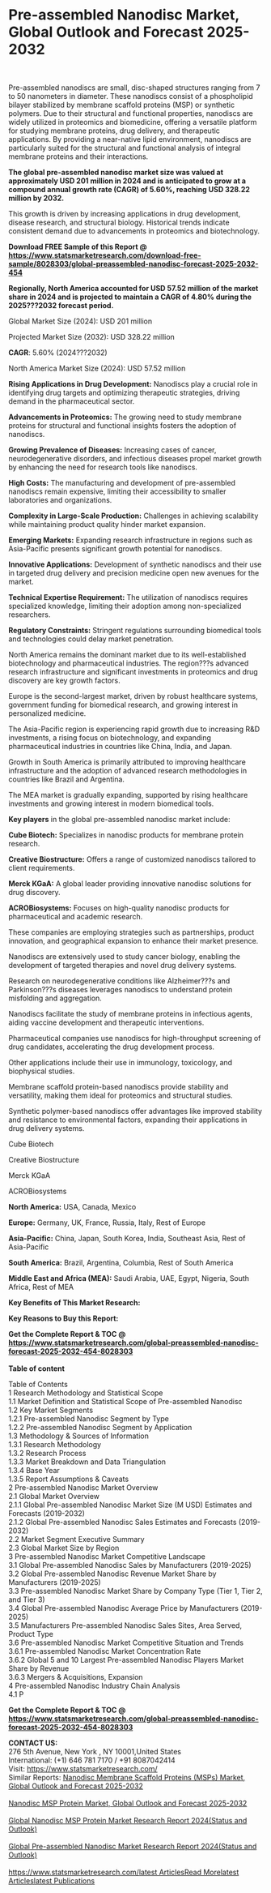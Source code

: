 <h1>Pre-assembled Nanodisc Market, Global Outlook and Forecast 2025-2032</h1><br/><p data-pm-slice="1 1 []">Pre-assembled nanodiscs are small, disc-shaped structures ranging from 7 to 50 nanometers in diameter. These nanodiscs consist of a phospholipid bilayer stabilized by membrane scaffold proteins (MSP) or synthetic polymers. Due to their structural and functional properties, nanodiscs are widely utilized in proteomics and biomedicine, offering a versatile platform for studying membrane proteins, drug delivery, and therapeutic applications. By providing a near-native lipid environment, nanodiscs are particularly suited for the structural and functional analysis of integral membrane proteins and their interactions.</p><p><strong>The global pre-assembled nanodisc market size was valued at approximately USD 201 million in 2024 and is anticipated to grow at a compound annual growth rate (<strong>CAGR</strong>) of 5.60%, reaching USD 328.22 million by 2032. </strong></p><p>This growth is driven by increasing applications in drug development, disease research, and structural biology. Historical trends indicate consistent demand due to advancements in proteomics and biotechnology.</p><p><strong>Download FREE Sample of this Report @ <a href="https://www.statsmarketresearch.com/download-free-sample/8028303/global-preassembled-nanodisc-forecast-2025-2032-454">https://www.statsmarketresearch.com/download-free-sample/8028303/global-preassembled-nanodisc-forecast-2025-2032-454</a></strong></p><p><strong>Regionally, North America accounted for USD 57.52 million of the market share in 2024 and is projected to maintain a <strong>CAGR</strong> of 4.80% during the 2025???2032 forecast period.</strong></p><p>Global Market Size (2024): USD 201 million</p><p>Projected Market Size (2032): USD 328.22 million</p><p><strong>CAGR</strong>: 5.60% (2024???2032)</p><p>North America Market Size (2024): USD 57.52 million</p><p><strong>Rising Applications in Drug Development:</strong> Nanodiscs play a crucial role in identifying drug targets and optimizing therapeutic strategies, driving demand in the pharmaceutical sector.</p><p><strong>Advancements in Proteomics:</strong> The growing need to study membrane proteins for structural and functional insights fosters the adoption of nanodiscs.</p><p><strong>Growing Prevalence of Diseases:</strong> Increasing cases of cancer, neurodegenerative disorders, and infectious diseases propel market growth by enhancing the need for research tools like nanodiscs.</p><p><strong>High Costs:</strong> The manufacturing and development of pre-assembled nanodiscs remain expensive, limiting their accessibility to smaller laboratories and organizations.</p><p><strong>Complexity in Large-Scale Production:</strong> Challenges in achieving scalability while maintaining product quality hinder market expansion.</p><p><strong>Emerging Markets:</strong> Expanding research infrastructure in regions such as Asia-Pacific presents significant growth potential for nanodiscs.</p><p><strong>Innovative Applications:</strong> Development of synthetic nanodiscs and their use in targeted drug delivery and precision medicine open new avenues for the market.</p><p><strong>Technical Expertise Requirement:</strong> The utilization of nanodiscs requires specialized knowledge, limiting their adoption among non-specialized researchers.</p><p><strong>Regulatory Constraints:</strong> Stringent regulations surrounding biomedical tools and technologies could delay market penetration.</p><p>North America remains the dominant market due to its well-established biotechnology and pharmaceutical industries. The region???s advanced research infrastructure and significant investments in proteomics and drug discovery are key growth factors.</p><p>Europe is the second-largest market, driven by robust healthcare systems, government funding for biomedical research, and growing interest in personalized medicine.</p><p>The Asia-Pacific region is experiencing rapid growth due to increasing R&D investments, a rising focus on biotechnology, and expanding pharmaceutical industries in countries like China, India, and Japan.</p><p>Growth in South America is primarily attributed to improving healthcare infrastructure and the adoption of advanced research methodologies in countries like Brazil and Argentina.</p><p>The MEA market is gradually expanding, supported by rising healthcare investments and growing interest in modern biomedical tools.</p><p><strong>Key players</strong> in the global pre-assembled nanodisc market include:</p><p><strong>Cube Biotech:</strong> Specializes in nanodisc products for membrane protein research.</p><p><strong>Creative Biostructure:</strong> Offers a range of customized nanodiscs tailored to client requirements.</p><p><strong>Merck KGaA:</strong> A global leader providing innovative nanodisc solutions for drug discovery.</p><p><strong>ACROBiosystems:</strong> Focuses on high-quality nanodisc products for pharmaceutical and academic research.</p><p>These companies are employing strategies such as partnerships, product innovation, and geographical expansion to enhance their market presence.</p><p>Nanodiscs are extensively used to study cancer biology, enabling the development of targeted therapies and novel drug delivery systems.</p><p>Research on neurodegenerative conditions like Alzheimer???s and Parkinson???s diseases leverages nanodiscs to understand protein misfolding and aggregation.</p><p>Nanodiscs facilitate the study of membrane proteins in infectious agents, aiding vaccine development and therapeutic interventions.</p><p>Pharmaceutical companies use nanodiscs for high-throughput screening of drug candidates, accelerating the drug development process.</p><p>Other applications include their use in immunology, toxicology, and biophysical studies.</p><p>Membrane scaffold protein-based nanodiscs provide stability and versatility, making them ideal for proteomics and structural studies.</p><p>Synthetic polymer-based nanodiscs offer advantages like improved stability and resistance to environmental factors, expanding their applications in drug delivery systems.</p><p>Cube Biotech</p><p>Creative Biostructure</p><p>Merck KGaA</p><p>ACROBiosystems</p><p><strong>North America:</strong> USA, Canada, Mexico</p><p><strong>Europe:</strong> Germany, UK, France, Russia, Italy, Rest of Europe</p><p><strong>Asia-Pacific:</strong> China, Japan, South Korea, India, Southeast Asia, Rest of Asia-Pacific</p><p><strong>South America:</strong> Brazil, Argentina, Columbia, Rest of South America</p><p><strong>Middle East and Africa (MEA):</strong> Saudi Arabia, UAE, Egypt, Nigeria, South Africa, Rest of MEA</p><p><strong>Key Benefits of This Market Research:</strong></p><p><strong>Key <strong>Reasons to Buy</strong> this Report:</strong></p><div><b>Get the Complete Report & TOC @ <a href="https://www.statsmarketresearch.com/global-preassembled-nanodisc-forecast-2025-2032-454-8028303">https://www.statsmarketresearch.com/global-preassembled-nanodisc-forecast-2025-2032-454-8028303</a></b></div><br><b>Table of content</b><p>Table of Contents<br />1 Research Methodology and Statistical Scope<br />1.1 Market Definition and Statistical Scope of Pre-assembled Nanodisc<br />1.2 Key Market Segments<br />1.2.1 Pre-assembled Nanodisc Segment by Type<br />1.2.2 Pre-assembled Nanodisc Segment by Application<br />1.3 Methodology & Sources of Information<br />1.3.1 Research Methodology<br />1.3.2 Research Process<br />1.3.3 Market Breakdown and Data Triangulation<br />1.3.4 Base Year<br />1.3.5 Report Assumptions & Caveats<br />2 Pre-assembled Nanodisc Market Overview<br />2.1 Global Market Overview<br />2.1.1 Global Pre-assembled Nanodisc Market Size (M USD) Estimates and Forecasts (2019-2032)<br />2.1.2 Global Pre-assembled Nanodisc Sales Estimates and Forecasts (2019-2032)<br />2.2 Market Segment Executive Summary<br />2.3 Global Market Size by Region<br />3 Pre-assembled Nanodisc Market Competitive Landscape<br />3.1 Global Pre-assembled Nanodisc Sales by Manufacturers (2019-2025)<br />3.2 Global Pre-assembled Nanodisc Revenue Market Share by Manufacturers (2019-2025)<br />3.3 Pre-assembled Nanodisc Market Share by Company Type (Tier 1, Tier 2, and Tier 3)<br />3.4 Global Pre-assembled Nanodisc Average Price by Manufacturers (2019-2025)<br />3.5 Manufacturers Pre-assembled Nanodisc Sales Sites, Area Served, Product Type<br />3.6 Pre-assembled Nanodisc Market Competitive Situation and Trends<br />3.6.1 Pre-assembled Nanodisc Market Concentration Rate<br />3.6.2 Global 5 and 10 Largest Pre-assembled Nanodisc Players Market Share by Revenue<br />3.6.3 Mergers & Acquisitions, Expansion<br />4 Pre-assembled Nanodisc Industry Chain Analysis<br />4.1 P<br><div><b>Get the Complete Report & TOC @ <a href="https://www.statsmarketresearch.com/global-preassembled-nanodisc-forecast-2025-2032-454-8028303">https://www.statsmarketresearch.com/global-preassembled-nanodisc-forecast-2025-2032-454-8028303</a></b></div></p> <b>CONTACT US:</b><br>276 5th Avenue, New York , NY 10001,United States<br>International: (+1) 646 781 7170 / +91 8087042414<br>Visit: <a href="https://www.statsmarketresearch.com/">https://www.statsmarketresearch.com/</a><br>Similar Reports: <a href="https://www.statsmarketresearch.com/global-preassembled-nanodisc-forecast-2025-2032-454-8028303">Nanodisc Membrane Scaffold Proteins (MSPs) Market, Global Outlook and Forecast 2025-2032 </a><br/><br/><a href="https://www.statsmarketresearch.com/global-preassembled-nanodisc-forecast-2025-2032-454-8028303">Nanodisc MSP Protein Market, Global Outlook and Forecast 2025-2032 </a><br/><br/><a href="https://www.statsmarketresearch.com/global-preassembled-nanodisc-forecast-2025-2032-454-8028303">Global Nanodisc MSP Protein Market Research Report 2024(Status and Outlook)</a><br/><br/><a href="https://www.statsmarketresearch.com/global-preassembled-nanodisc-forecast-2025-2032-454-8028303">Global Pre-assembled Nanodisc Market Research Report 2024(Status and Outlook)</a><br/><br/><a href="https://gyeongbokgung.com">https://www.statsmarketresearch.com/</a><a href="https://hallyeomaritime.com">latest Articles</a><a href="https://jingwansa.com">Read More</a><a href=https://nguoiviet.jp/">latest Articles</a><a href="https://www.intelmarketresearch.com/">latest Publications</a>